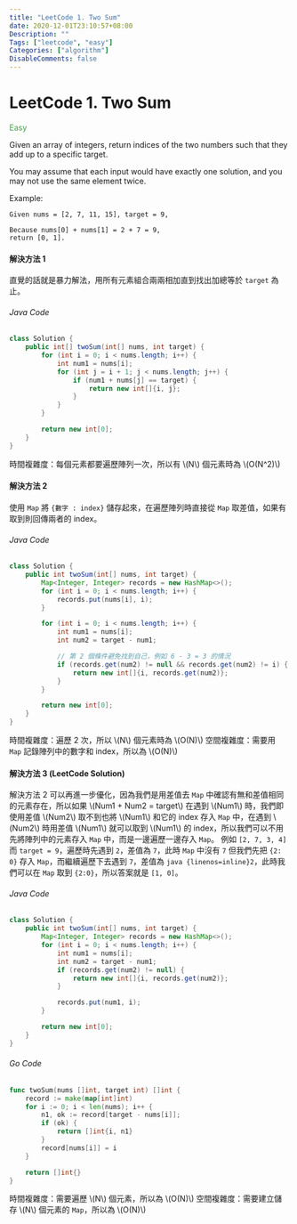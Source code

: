 ```yaml
---
title: "LeetCode 1. Two Sum"
date: 2020-12-01T23:10:57+08:00
Description: ""
Tags: ["leetcode", "easy"]
Categories: ["algorithm"]
DisableComments: false
---
```

# LeetCode 1. Two Sum

<font color="#43a047">Easy</font>

Given an array of integers, return indices of the two numbers such that they add up to a specific target.

You may assume that each input would have exactly one solution, and you may not use the same element twice.

Example:

```
Given nums = [2, 7, 11, 15], target = 9,

Because nums[0] + nums[1] = 2 + 7 = 9,
return [0, 1].
```

#### 解決方法 1
直覺的話就是暴力解法，用所有元素組合兩兩相加直到找出加總等於 `target` 為止。

###### Java Code
```java
class Solution {
    public int[] twoSum(int[] nums, int target) {
        for (int i = 0; i < nums.length; i++) {
            int num1 = nums[i];
            for (int j = i + 1; j < nums.length; j++) {
                if (num1 + nums[j] == target) {
                    return new int[]{i, j};
                }
            }
        }

        return new int[0];
    }
}
```

時間複雜度：每個元素都要遍歷陣列一次，所以有 \\(N\\) 個元素時為 \\(O(N^2)\\)

#### 解決方法 2
使用 `Map` 將 `{數字 : index}` 儲存起來，在遍歷陣列時直接從 `Map` 取差值，如果有取到則回傳兩者的 index。

###### Java Code
```java
class Solution {
    public int twoSum(int[] nums, int target) {
        Map<Integer, Integer> records = new HashMap<>();
        for (int i = 0; i < nums.length; i++) {
            records.put(nums[i], i);
        }

        for (int i = 0; i < nums.length; i++) {
            int num1 = nums[i];
            int num2 = target - num1;

            // 第 2 個條件避免找到自己，例如 6 - 3 = 3 的情況
            if (records.get(num2) != null && records.get(num2) != i) {
                return new int[]{i, records.get(num2)};
            }
        }

        return new int[0];
    }
}
```

時間複雜度：遍歷 2 次，所以 \\(N\\) 個元素時為 \\(O(N)\\)
空間複雜度：需要用 `Map` 記錄陣列中的數字和 index，所以為 \\(O(N)\\)

#### 解決方法 3 (LeetCode Solution)
解決方法 2 可以再進一步優化，因為我們是用差值去 `Map` 中確認有無和差值相同的元素存在，所以如果 \\(Num1 + Num2 = target\\) 在遇到 \\(Num1\\) 時，我們即使用差值 \\(Num2\\) 取不到也將 \\(Num1\\) 和它的 index 存入 `Map` 中，在遇到 \\(Num2\\) 時用差值 \\(Num1\\) 就可以取到 \\(Num1\\) 的 index，所以我們可以不用先將陣列中的元素存入 `Map` 中，而是一邊遍歷一邊存入 `Map`。
例如 `[2, 7, 3, 4]` 而 `target = 9`，遍歷時先遇到 `2`，差值為 `7`，此時 `Map` 中沒有 `7` 但我們先把 `{2: 0}` 存入 `Map`，而繼續遍歷下去遇到 `7`，差值為 ```java {linenos=inline}2```，此時我們可以在 `Map` 取到 `{2:0}`，所以答案就是 `[1, 0]`。

###### Java Code
```java
class Solution {
    public int twoSum(int[] nums, int target) {
        Map<Integer, Integer> records = new HashMap<>();
        for (int i = 0; i < nums.length; i++) {
            int num1 = nums[i];
            int num2 = target - num1;
            if (records.get(num2) != null) {
                return new int[]{i, records.get(num2)};
            }

            records.put(num1, i);
        }

        return new int[0];
    }
}
```

###### Go Code
```go
func twoSum(nums []int, target int) []int {
    record := make(map[int]int)
    for i := 0; i < len(nums); i++ {
        n1, ok := record[target - nums[i]];
        if (ok) {
            return []int{i, n1}
        }
        record[nums[i]] = i
    }

    return []int{}
}
```
時間複雜度：需要遍歷 \\(N\\) 個元素，所以為 \\(O(N)\\)
空間複雜度：需要建立儲存 \\(N\\) 個元素的 `Map`，所以為 \\(O(N)\\)
